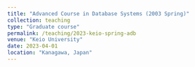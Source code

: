 ```yaml
---
title: "Advanced Course in Database Systems (2003 Spring)"
collection: teaching
type: "Graduate course"
permalink: /teaching/2023-keio-spring-adb
venue: "Keio University"
date: 2023-04-01
location: "Kanagawa, Japan"
---
```

